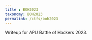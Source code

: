 ```yaml
---
title : BOH2023
taxonomy: BOH2023
permalink: /ctfs/boh2023
---
```


Writeup for APU Battle of Hackers 2023.

